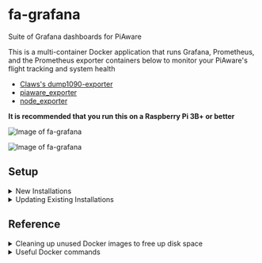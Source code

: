 # fa-grafana
Suite of Grafana dashboards for PiAware

This is a multi-container Docker application that runs Grafana, Prometheus, and the Prometheus exporter containers below to monitor your PiAware's flight tracking and system health
- [Claws's dump1090-exporter](https://github.com/claws/dump1090-exporter)
- [piaware_exporter](https://github.com/flightaware/piaware-exporter)
- [node_exporter](https://github.com/prometheus/node_exporter)


**It is recommended that you run this on a Raspberry Pi 3B+ or better**

![Image of fa-grafana](https://github.com/flightaware/fa-grafana/blob/master/fa-grafana-graphs.png)

![Image of fa-grafana](https://github.com/flightaware/fa-grafana/blob/master/fa-grafana-system-metrics.png)


## Setup ##
<details>
 
 <summary>New Installations</summary>

<br />
These steps will install required dependencies, pull all the Docker images from Docker Hub, and start up the containers
 
#### 1. Install pre-requisite programs:

Convienent script to install git, python3-pip, docker-compose, and docker.

```
sudo bash -c "$(curl -sS https://raw.githubusercontent.com/flightaware/fa-grafana/master/install.sh)"
```

#### 2. Checkout the fa-grafana git repository and cd into the directory

```
git clone https://github.com/flightaware/fa-grafana.git
cd fa-grafana
```

#### 3. Rename the .env.sample file to .env 

```
mv .env.sample .env
```

#### 4. Set the HOST_IP to your Pi's local IP address (required) and set other Grafana configuration if desired

```
nano .env
HOST_IP=<set IP address>
```

#### 5. Start up containers

```
sudo docker-compose up -d
```

#### 6. Open Grafana in a web browser by entering your Pi's local IP address and the configured Grafana port number
```
<IP address>:3000
```

</details>
 
 
<details>
 
 <summary>Updating Existing Installations</summary>

 <br />
 These steps will stop the running fa-grafana containers, pull the latest images from Docker Hub, clean up volumes, and start up the new containers

#### 1. Stop fa-grafana docker containers
```
cd fa-grafana
sudo docker-compose down
```
#### 2. Pull latest source code
```
git pull
```
#### 3. Make sure the .env file has HOST_IP and other configuration variables set. Rename the provided .env.sample file to .env if needed. <br />

#### 4. Delete existing fa-grafana_grafana_data Docker volume
```
sudo docker volume rm fa-grafana_grafana_data
```
#### 5. Start up containers
```
sudo docker-compose up -d
```
  
  
</details>

## Reference ##

</details>
 
<details>
 <summary>Cleaning up unused Docker images to free up disk space</summary>
 <br />
 
 ```
 sudo docker image prune -a
 ```
</details>
 

<details>
 
 <summary>Useful Docker commands</summary>
  
#### To stop all Docker containers, cd into the fa-grafana directory and use the following command:
```
sudo docker-compose down
```
#### List all running Docker containers
```
sudo docker ps
```
#### List all Docker images installed
```
sudo docker images
```
#### Delete a Docker image
```
sudo docker rmi <IMAGE_ID>
```
 
#### Delete unused and dangling Docker images
```
sudo docker image prune -a
```
  

